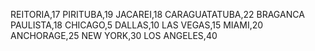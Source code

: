 REITORIA,17 PIRITUBA,19 JACAREI,18 CARAGUATATUBA,22 BRAGANCA PAULISTA,18 CHICAGO,5 DALLAS,10 LAS VEGAS,15 MIAMI,20
ANCHORAGE,25 NEW YORK,30 LOS ANGELES,40
